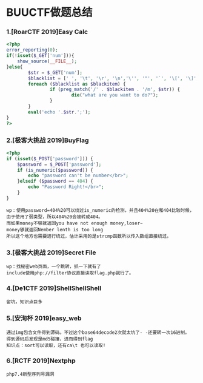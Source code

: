 # BUUCTF做题总结
### 1.[RoarCTF 2019]Easy Calc
```php
<?php
error_reporting(0);
if(!isset($_GET['num'])){
    show_source(__FILE__);
}else{
        $str = $_GET['num'];
        $blacklist = [' ', '\t', '\r', '\n','\'', '"', '`', '\[', '\]','\$','\\','\^'];
        foreach ($blacklist as $blackitem) {
                if (preg_match('/' . $blackitem . '/m', $str)) {
                        die("what are you want to do?");
                }
        }
        eval('echo '.$str.';');
}
?>
```
### 2.[极客大挑战 2019]BuyFlag
```php
<?php
if (isset($_POST['password'])) {
	$password = $_POST['password'];
	if (is_numeric($password)) {
		echo "password can't be number</br>";
	}elseif ($password == 404) {
		echo "Password Right!</br>";
	}
}
```
    wp：使用password=404%20可以绕过is_numeric的检测，并且404%20在和404比较时候，由于使用了弱类型，所以404%20会被转成404。
    而如果money不够就返回you have not enough money,loser~
    money够就返回Nember lenth is too long
    所以这个地方也需要进行绕过，估计采用的是strcmp函数所以传入数组直接绕过。
    
### 3.[极客大挑战 2019]Secret File
    wp：找秘密web页面，一个跳转，抓一下就有了
    include使用php://filter协议直接读取flag.php就行了。
### 4.[De1CTF 2019]ShellShellShell
    留坑，知识点巨多
### 5.[安洵杯 2019]easy_web
    通过img包含文件得到源码。不过这个base64decode2次就太坑了- -还要转一次16进制。
    得到源码后发现是md5碰撞，进而得到flag
    知识点：sort可以读取，还有ca\t 也可以读取!
### 6.[RCTF 2019]Nextphp
    php7.4新型序列号漏洞